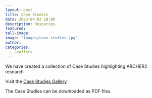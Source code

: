 ```yaml
---
layout: post
title: Case Studies
date: 2023-04-03 10:00
description: Resources
featured: 
tall-image: 
image: "images/case-studies.jpg"
author: 
categories: 
  - Leaflets
---
```


We have created a collection of Case Studies highlighting ARCHER2 research 

Visit the [Case Studies Gallery](https://www.archer2.ac.uk/research/case-studies/ "Case Studies on ARCHER2 website")

The Case Studies can be downloaded as PDF files.